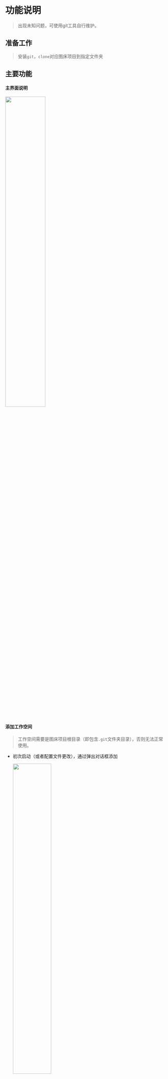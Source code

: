 # 功能说明

> 出现未知问题，可使用git工具自行维护。

## 准备工作
> 安装`git`，`clone`对应图床项目到指定文件夹

## 主要功能

#### 主界面说明

<img src="https://github.com/scyking/my-pics/blob/master/gpics/2021471036659.png" width="50%">

#### 添加工作空间
> 工作空间需要是图床项目根目录（即包含`.git`文件夹目录），否则无法正常使用。

- 初次启动（或者配置文件更改），通过弹出对话框添加

    <img src="https://github.com/scyking/my-pics/blob/master/gpics/20214710212181.png" width="50%">
    
- 通过菜单栏配置项对话框添加

    <img src="https://github.com/scyking/my-pics/blob/master/gpics/2021471024087.png" width="50%">
    
#### 添加图片

- 可配置项
    1. 快捷上传：将图片上传到指定文件夹中
    1. 非快捷上传：点击`TreeView`中文件夹，将图片上传至该文件夹

- 上传方式
    1. 通过菜单栏添加图片项上传
    1. 通过将图片拖动到主界面上传
    1. 通过菜单栏截图项上传（待实现）
    
#### 复制地址

1. 选择图片展示区中图片
1. 选择复制项中`Radio Button`，会将对应地址复制到粘贴板

- 复制项说明
    1. Markdown：通过标准`md`语法添加图片文本格式
    1. HTML：通过`<img>`标签添加图片文本格式
    1. URL：资源`github`远程链接地址
    1. FilePath：文件资源绝对路径
    
#### 添加文件夹
> 右键`TreeView`中文件夹，添加对应子文件夹

#### 远程提交
> 点击菜单栏远程提交项，后台会执行GIT `pull`、`push`命令

## 配置项说明
> 配置文件默认地址，`%UserDir%\AppData\Roaming\scyking\GPics\settings.ini`。

#### Git信息
> 目前地址通过配置项拼接而成，所以需要正确填写。 

- Repository：仓库名称，形式如`scyking/gpics`
- Server：server，形式如`github.com`
- UserName：用戶名，暂未使用
- Password：密碼，暂未使用
- Token：token，暂未使用

#### 快捷上传

- 开启状态：是否开启快捷上传。开启则直接将图片上传到指定文件夹中。
- 上传目录：需选择图床项目中文件夹，否则上传图片无法使用。

#### 其他配置

- 自动提交：开启则在上传图片后，自动执行远程提交命令。（建议关闭）
- 超时时间：执行远程提交命令的超时时间。（执行远程提交命令会阻塞程序，所以设置了等待超时。超时后，命令仍在后台执行，可能会执行成功）
- 工作空间：需选择图床项目根目录
